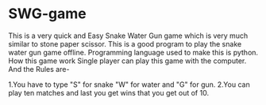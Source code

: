 # SWG-game
This is a very quick and Easy Snake Water Gun game which is very much similar to stone paper scissor.
This is a good program to play the snake water gun game offline.
Programming language used to make this is python.
How this game work
Single player can play this game with the computer.
And the Rules are-

1.You have to type "S" for snake "W" for water and "G" for gun.
2.You can play ten matches and last you get wins that you get out of 10.
